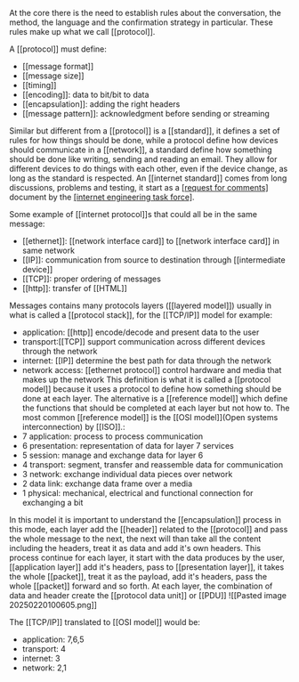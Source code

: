 At the core there is the need to establish rules about the conversation, the method, the language and the confirmation strategy in particular. These rules make up what we call [[protocol]].

A [[protocol]] must define:
- [[message format]]
- [[message size]]
- [[timing]]
- [[encoding]]: data to bit/bit to data
- [[encapsulation]]: adding the right headers
- [[message pattern]]: acknowledgment before sending or streaming


Similar but different from a [[protocol]] is a [[standard]], it defines a set of rules for how things should be done, while a protocol define how devices should communicate in a [[network]], a standard define how something should be done like writing, sending and reading an email.
They allow for different devices to do things with each other, even if the device change, as long as the standard is respected.
An [[internet standard]] comes from long discussions, problems and testing, it start as a [[request for comments]](RFC) document by the [[internet engineering task force]](IETF).

Some example of [[internet protocol]]s that could all be in the same message:
- [[ethernet]]: [[network interface card]] to [[network interface card]] in same network
- [[IP]]: communication from source to destination through [[intermediate device]]
- [[TCP]]: proper ordering of messages
- [[http]]: transfer of [[HTML]]

Messages contains many protocols layers ([[layered model]]) usually in what is called a [[protocol stack]], for the [[TCP/IP]] model for example:
- application: [[http]] encode/decode and present data to the user
- transport:[[TCP]] support communication across different devices through the network
- internet: [[IP]] determine the best path for data through the network
- network access: [[ethernet protocol]] control hardware and media that makes up the network
This definition is what it is called a [[protocol model]] because it uses a protocol to define how something should be done at each layer. The alternative is a [[reference model]] which define the functions that should be completed at each layer but not how to. The most common [[reference model]] is the [[OSI model]](Open systems interconnection) by [[ISO]].:
- 7 application: process to process communication
- 6 presentation: representation of data for layer 7 services
- 5 session: manage and exchange data for layer 6
- 4 transport: segment, transfer and reassemble data for communication
- 3 network: exchange individual data pieces over network
- 2 data link: exchange data frame over a media
- 1 physical: mechanical, electrical and functional connection for exchanging a bit

In this model it is important to understand the [[encapsulation]] process in this mode, each layer add the [[header]] related to the [[protocol]] and pass the whole message to the next, the next will than take all the content including the headers, treat it as data and add it's own headers. This process continue for each layer, it start with the data produces by the user, [[application layer]] add it's headers, pass to [[presentation layer]], it takes the whole [[packet]], treat it as the payload, add it's headers, pass the whole [[packet]] forward and so forth.
At each layer, the combination of data and header create the [[protocol data unit]] or [[PDU]]
![[Pasted image 20250220100605.png]] 

The [[TCP/IP]] translated to [[OSI model]] would be:
- application: 7,6,5
- transport: 4
- internet: 3
- network: 2,1